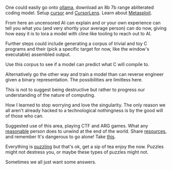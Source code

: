 One could easily go onto [ollama](https://ollama.com/), download an 8b 7b range abliterated coding model. Setup [cursor](https://www.cursor.com/) and [CursorLens](https://www.cursorlens.com/). Learn about [Metasploit](https://www.metasploit.com/). 

From here an uncensored AI can explain and or your own experience can tell you what you (and very shortly your average person) can do now, giving how easy it is to lora a model with cline like tooling to reach out to AI.

Further steps could include generating a corpus of trivial and toy C programs and their (pick a specific target for now, like the window's executable) assembled output. 

Use this corpus to see if a model can predict what C will compile to. 

Alternatively go the other way and train a model than can reverse engineer given a binary representation. The possibilities are limitless here.

This is not to suggest being destructive but rather to progress our understanding of the nature of computing.

How I learned to stop worrying and love the singularity. The only reason we all aren't already hacked to a technological nothingness is by the good will of those who can.

Suggested use of this area, playing CTF and ARG games. What any [reasonable](https://github.com/devploit/awesome-ctf-resources) person does to unwind at the end of the world. 
Share [resources](https://github.com/devploit/awesome-ctf-resources), and remember It's dangerous to go alone! Take [this](https://github.com/JohnHammond/ctf-katana).

Everything is [puzzling](https://www.puzzles.wiki/wiki/Puzzle_Solving_Resources) but that's ok, get a sip of tea enjoy the now. Puzzles might not destress you, or maybe these types of puzzles might not. 

Sometimes we all just want some answers.
